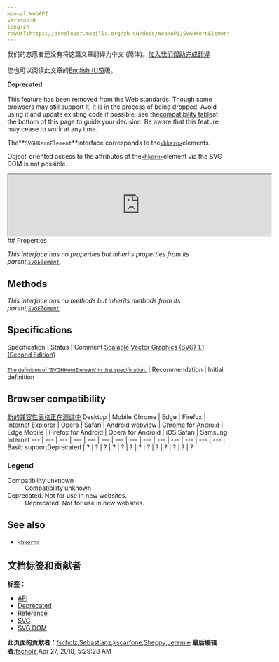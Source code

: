 ```yaml
---
manual:WebAPI
version:0
lang:zh
rawUrl:https://developer.mozilla.org/zh-CN/docs/Web/API/SVGHKernElement
---
```




<bdi>我们的志愿者还没有将这篇文章翻译为<bdi>中文 (简体)</bdi>。[加入我们帮助完成翻译](%17946 "")<br></br>您也可以阅读此文章的[English (US)](%17947 "")版。</bdi>






**Deprecated**<br></br>This feature has been removed from the Web standards. Though some browsers may still support it, it is in the process of being dropped. Avoid using it and update existing code if possible; see the[compatibility table](%17948 "")at the bottom of this page to guide your decision. Be aware that this feature may cease to work at any time.





The**`SVGHKernElement`**interface corresponds to the[`<hkern>`](%17949 "The <hkern> SVG element allows to fine-tweak the horizontal distance between two glyphs. This process is known as kerning.")elements.



Object-oriented access to the attributes of the[`<hkern>`](%17949 "The <hkern> SVG element allows to fine-tweak the horizontal distance between two glyphs. This process is known as kerning.")element via the SVG DOM is not possible.

<iframe src='https://mdn.mozillademos.org/en-US/docs/Web/API/SVGHKernElement$samples/inheritance_diagram?revision=1377386' width='600' height='140'></iframe>
## Properties<a name="Properties"></a>


<em>This interface has no properties but inherits properties from its parent,[`SVGElement`](%17342 "All of the SVG DOM interfaces that correspond directly to elements in the SVG language derive from the SVGElement interface.").</em>


## Methods<a name="Methods"></a>


<em>This interface has no methods but inherits methods from its parent,[`SVGElement`](%17342 "All of the SVG DOM interfaces that correspond directly to elements in the SVG language derive from the SVGElement interface.").</em>


## Specifications<a name="Specifications"></a>
Specification | Status | Comment 
[Scalable Vector Graphics (SVG) 1.1 (Second Edition)<br></br><small>The definition of &#39;SVGHKernElement&#39; in that specification.</small>](%17950 "") | Recommendation | Initial definition 


## Browser compatibility<a name="Browser_compatibility"></a>
[新的兼容性表格正在测试中<i></i>](%3360 "")
<abbr>Desktop<i></i></abbr> | <abbr>Mobile<i></i></abbr> 
<abbr>Chrome<i></i></abbr> | <abbr>Edge<i></i></abbr> | <abbr>Firefox<i></i></abbr> | <abbr>Internet Explorer<i></i></abbr> | <abbr>Opera<i></i></abbr> | <abbr>Safari<i></i></abbr> | <abbr>Android webview<i></i></abbr> | <abbr>Chrome for Android<i></i></abbr> | <abbr>Edge Mobile<i></i></abbr> | <abbr>Firefox for Android<i></i></abbr> | <abbr>Opera for Android<i></i></abbr> | <abbr>iOS Safari<i></i></abbr> | <abbr>Samsung Internet<i></i></abbr> 
 ---  |  ---  |  ---  |  ---  |  ---  |  ---  |  ---  |  ---  |  ---  |  ---  |  ---  |  ---  |  ---  |  ---  | 
Basic support<abbr>Deprecated<i></i></abbr> | <abbr>?</abbr> | <abbr>?</abbr> | <abbr>?</abbr> | <abbr>?</abbr> | <abbr>?</abbr> | <abbr>?</abbr> | <abbr>?</abbr> | <abbr>?</abbr> | <abbr>?</abbr> | <abbr>?</abbr> | <abbr>?</abbr> | <abbr>?</abbr> | <abbr>?</abbr> 


### Legend<a name="Legend"></a>
<dl><dt><abbr>Compatibility unknown</abbr></dt><dd>Compatibility unknown</dd><dt><abbr>Deprecated. Not for use in new websites.<i></i></abbr></dt><dd>Deprecated. Not for use in new websites.</dd></dl>

## See also<a name="See_also"></a>

* [`<hkern>`](%17949 "The <hkern> SVG element allows to fine-tweak the horizontal distance between two glyphs. This process is known as kerning.")



## 文档标签和贡献者
**标签：**
* [API](%50 "")
* [Deprecated](%3956 "")
* [Reference](%3381 "")
* [SVG](%457 "")
* [SVG DOM](%17335 "")

**此页面的贡献者：**[fscholz](%60 ""),[Sebastianz](%4468 ""),[kscarfone](%3900 ""),[Sheppy](%405 ""),[Jeremie](%4470 "")
**最后编辑者:**[fscholz](%60 ""),<time>Apr 27, 2018, 5:29:28 AM</time>


